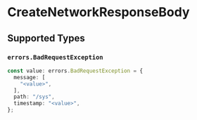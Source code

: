 # CreateNetworkResponseBody


## Supported Types

### `errors.BadRequestException`

```typescript
const value: errors.BadRequestException = {
  message: [
    "<value>",
  ],
  path: "/sys",
  timestamp: "<value>",
};
```

